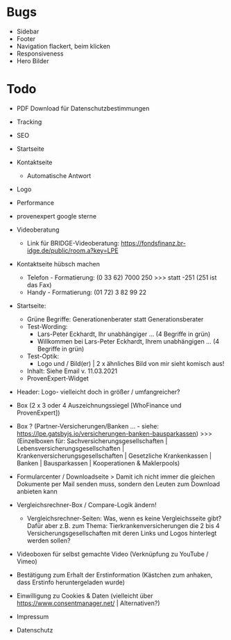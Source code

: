 # Bugs
- Sidebar
- Footer
- Navigation flackert, beim klicken
- Responsiveness
- Hero Bilder

# Todo
- PDF Download für Datenschutzbestimmungen
- Tracking
- SEO
- Startseite
- Kontaktseite
    - Automatische Antwort
- Logo
- Performance
- provenexpert google sterne
- Videoberatung 
    -   Link für BRIDGE-Videoberatung: https://fondsfinanz.br-idge.de/public/room.a?key=LPE
- Kontaktseite hübsch machen
    -   Telefon - Formatierung:    (0 33 62) 7000 250 >>> statt -251 (251 ist das Fax)
    -   Handy - Formatierung:      (01 72) 3 82 99 22

- Startseite:
    -   Grüne Begriffe: Generationenberater statt Generationsberater
    -   Test-Wording: 
        -   Lars-Peter Eckhardt, Ihr unabhängiger ... (4 Begriffe in grün)
        -   Willkommen bei Lars-Peter Eckhardt, Ihrem unabhängigen ... (4 Begriffe in grün)
    -   Test-Optik:
        -   Logo und / Bild(er) | 2 x ähnliches Bild von mir sieht komisch aus!
    -   Inhalt: Siehe Email v. 11.03.2021
    -   ProvenExpert-Widget

- Header:   Logo- vielleicht doch in größer / umfangreicher?

- Box   (2 x 3 oder 4 Auszeichnungssiegel [WhoFinance und ProvenExpert])
- Box ? (Partner-Versicherungen/Banken ... - siehe: https://lpe.gatsbyjs.io/versicherungen-banken-bausparkassen) >>> (Einzelboxen für: Sachversicherungsgesellschaften | Lebensversicherungsgesellschaften | Krankenversicherungsgesellschaften | Gesetzliche Krankenkassen | Banken | Bausparkassen | Kooperationen & Maklerpools)

- Formularcenter / Downloadseite > Damit ich nicht immer die gleichen Dokumente per Mail senden muss, sondern den Leuten zum Download anbieten kann

- Vergleichsrechner-Box / Compare-Logik ändern!
    - Vergleichsrechner-Seiten: Was, wenn es keine Vergleichsseite gibt? Dafür aber z.B. zum Thema: Tierkrankenversicherungen die 2 bis 4 Versicherungsgesellschaften mit deren Links und Logos hinterlegt werden sollen?

- Videoboxen für selbst gemachte Video (Verknüpfung zu YouTube / Vimeo)

- Bestätigung zum Erhalt der Erstinformation (Kästchen zum anhaken, dass Erstinfo heruntergeladen wurde)
- Einwilligung zu Cookies & Daten (vielleicht über https://www.consentmanager.net/ | Alternativen?)
- Impressum
- Datenschutz